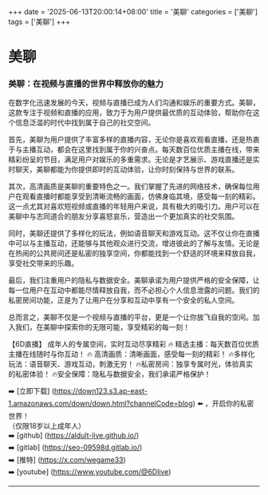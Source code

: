 +++
date = '2025-06-13T20:00:14+08:00'
title = '美聊'
categories = ['美聊']
tags = ['美聊']
+++

# 美聊

### 美聊：在视频与直播的世界中释放你的魅力

在数字化迅速发展的今天，视频与直播已成为人们沟通和娱乐的重要方式。美聊，这款专注于视频和直播的应用，致力于为用户提供最优质的互动体验，帮助你在这个信息泛滥的时代中找到属于自己的社交空间。

首先，美聊为用户提供了丰富多样的直播内容，无论你是喜欢观看直播，还是热衷于与主播互动，都会在这里找到属于你的兴奋点。每天数百位优质主播在线，带来精彩纷呈的节目，满足用户对娱乐的多重需求。无论是才艺展示、游戏直播还是实时聊天，美聊都能为你提供即时的互动体验，让你时刻保持与世界的联系。

其次，高清画质是美聊的重要特色之一。我们掌握了先进的网络技术，确保每位用户在观看直播时都能享受到清晰流畅的画面，仿佛身临其境，感受每一刻的精彩。这一点尤其对喜欢短视频或直播的年轻用户来说，具有极大的吸引力。用户可以在美聊中与志同道合的朋友分享喜怒哀乐，营造出一个更加真实的社交氛围。

同时，美聊还提供了多样化的玩法，例如语音聊天和游戏互动。这不仅让你在直播中可以与主播互动，还能够与其他观众进行交流，增进彼此的了解与友情。无论是在热闹的公共房间还是私密的独享空间，你都能找到一个舒适的环境来释放自我，享受社交带来的乐趣。

最后，我们注重用户的隐私与数据安全。美聊承诺为用户提供严格的安全保障，让每一位用户在互动中都能尽情释放自我，而不必担心个人信息泄露的问题。我们的私密房间功能，正是为了让用户在分享和互动中享有一个安全的私人空间。

总而言之，美聊不仅是一个视频与直播的平台，更是一个让你放飞自我的空间。加入我们，在美聊中探索你的无限可能，享受精彩的每一刻！

【6D直播】
成年人的专属空间，实时互动尽享精彩
🔥 精选主播：每天数百位优质主播在线随时与你互动！
🔥 高清画质：清晰画面，感受每一刻的精彩！
🔥多样化玩法：语音聊天、游戏互动，刺激无穷！
🔥私密房间：独享专属时光，体验真实的私密体验！
🔥安全保障：隐私与数据安全，我们承诺严格保护！

➡️ [立即下载] (https://down123.s3.ap-east-1.amazonaws.com/down/down.html?channelCode=blog) ⬅️ ，开启你的私密世界！  
（仅限18岁以上成年人）  
➡️ [github] (https://aldult-live.github.io/)  
➡️ [gitlab] (https://seo-09598d.gitlab.io/)  
➡️ [推特] (https://x.com/wegame33)  
➡️ [youtube] (https://www.youtube.com/@6Dlive)  

---
